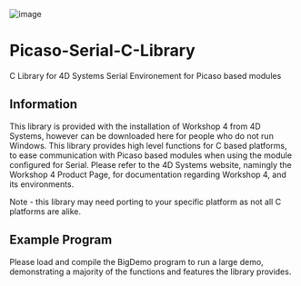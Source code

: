 ![image](http://www.4dsystems.com.au/imagenes/header.png)

Picaso-Serial-C-Library
=============================

C Library for 4D Systems Serial Environement for Picaso based modules

## Information

This library is provided with the installation of Workshop 4 from 4D Systems, however can be downloaded here for people who do not run Windows.
This library provides high level functions for C based platforms, to ease communication with Picaso based modules when using the module configured for Serial.
Please refer to the 4D Systems website, namingly the Workshop 4 Product Page, for documentation regarding Workshop 4, and its environments.

Note - this library may need porting to your specific platform as not all C platforms are alike.

## Example Program

Please load and compile the BigDemo program to run a large demo, demonstrating a majority of the functions and features the library provides.